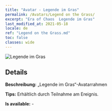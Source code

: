 ```yaml
---
title: "Avatar - Legende im Gras"
permalink: /Avatars/Legend on the Grass/
excerpt: "Era of Chaos  Legende im Gras"
last_modified_at: 2021-05-18
locale: de
ref: "Legend on the Grass.md"
toc: false
classes: wide
---
```

 ![Legende im Gras](/images/a/avatarFrame_64.png)

## Details

 **Beschreibung:** „Legende im Gras“-Avatarrahmen 

 **Tips:** Erhältlich durch Teilnahme am Ereignis. 

 **Is available:**  - 


